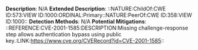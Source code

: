 **Description**: N/A
**Extended Description**: ::NATURE:ChildOf:CWE ID:573:VIEW ID:1000:ORDINAL:Primary::NATURE:PeerOf:CWE ID:358:VIEW ID:1000::
**Detection Methods**: N/A
**Potential Mitigations**: ::REFERENCE:CVE-2001-1585:DESCRIPTION:Missing challenge-response step allows authentication bypass using public key.:LINK:https://www.cve.org/CVERecord?id=CVE-2001-1585::